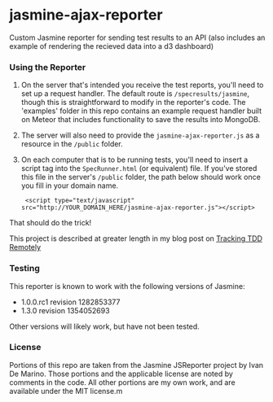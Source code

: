 jasmine-ajax-reporter
=====================

Custom Jasmine reporter for sending test results to an API
(also includes an example of rendering the recieved data into a d3 dashboard)

### Using the Reporter

1. On the server that's intended you receive the test reports, you'll need to set up a request handler. The default route is `/specresults/jasmine`, though this is straightforward to modify in the reporter's code. The 'examples' folder in this repo contains an example request handler built on Meteor that includes functionality to save the results into MongoDB.
2. The server will also need to provide the `jasmine-ajax-reporter.js` as a resource in the `/public` folder.
3. On each computer that is to be running tests, you'll need to insert a script tag into the `SpecRunner.html` (or equivalent) file. If you've stored this file in the server's `/public` folder, the path below should work once you fill in your domain name.
 
        <script type="text/javascript" src="http://YOUR_DOMAIN_HERE/jasmine-ajax-reporter.js"></script>

That should do the trick!

This project is described at greater length in my blog post on [Tracking TDD Remotely](http://localhost:4000/blog/2013/02/17/tracking-tdd-remotely/)

### Testing

This reporter is known to work with the following versions of Jasmine:

* 1.0.0.rc1 revision 1282853377
* 1.3.0 revision 1354052693

Other versions will likely work, but have not been tested.

### License

Portions of this repo are taken from the Jasmine JSReporter project by Ivan De Marino. Those portions and the applicable license are noted by comments in the code. All other portions are my own work, and are available under the MIT license.m

